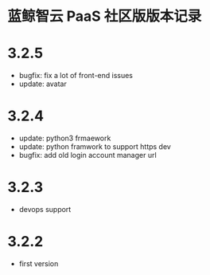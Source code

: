 # 蓝鲸智云 PaaS 社区版版本记录

# 3.2.5

- bugfix: fix a lot of front-end issues
- update: avatar 

# 3.2.4

- update: python3 frmaework
- update: python framwork to support https dev
- bugfix: add old login account manager url

# 3.2.3

- devops support

# 3.2.2
- first version
